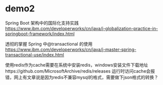 # demo2
Spring Boot 架构中的国际化支持实践
https://www.ibm.com/developerworks/cn/java/j-globalization-practice-in-springboot-framework/index.html

透彻的掌握 Spring 中@transactional 的使用
https://www.ibm.com/developerworks/cn/java/j-master-spring-transactional-use/index.html


使用redis作为cache需要在系统中安装redis，windows安装文件下载地址https://github.com/MicrosoftArchive/redis/releases
运行时访问cache会报错，网上有文章说是因为redis不兼容mysql的格式，需要做下json格式的转换？
